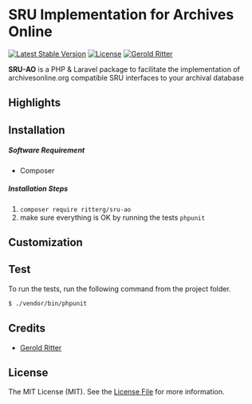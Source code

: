 # SRU Implementation for Archives Online

[![Latest Stable Version](https://poser.pugx.org/ritterg/sru-ao/v/stable)](https://packagist.org/packages/ritterg/sru-ao) 
[![License](https://poser.pugx.org/ritterg/sru-ao/license)](https://packagist.org/packages/ritterg/sru-ao)
[![Gerold Ritter](https://img.shields.io/badge/Author-Gerold%20Ritter-orange.svg)](http://www.e-hist.ch)



**SRU-AO** is a PHP & Laravel package to facilitate the implementation of archivesonline.org compatible SRU interfaces to your archival database



<a name="Highlights"></a>
## Highlights




<a name="Installation"></a>
## Installation


##### Software Requirement
- Composer


##### Installation Steps

1. `composer require ritterg/sru-ao`
2. make sure everything is OK by running the tests `phpunit`




<a name="Customization"></a>
## Customization




## Test

To run the tests, run the following command from the project folder.

``` bash
$ ./vendor/bin/phpunit
```




## Credits

- [Gerold Ritter](https://github.com/ritterg)



## License

The MIT License (MIT). See the [License File](https://github.com/ritterg/sru-ao/blob/master/LICENSE) for more information.
